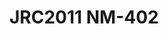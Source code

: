 <a name="material" />

# JRC2011 NM-402
<script type="application/ld+json">
  {
    "@context": "https://schema.org/",
    "@type": "ChemicalSubstance",
    "http://purl.org/dc/terms/conformsTo":
      {
        "@type": "CreativeWork",
        "@id": "https://bioschemas.org/profiles/ChemicalSubstance/0.4-RELEASE/"
      },
    "@id": "https://egonw.github.io/nanowiki/nanowiki360.html#material",
    "name": "JRC2011 NM-402",
    "sameAs": "http://127.0.0.1/mediawiki/index.php/Special:URIResolver/JRC2011_NM-2D402"
  }
</script>

